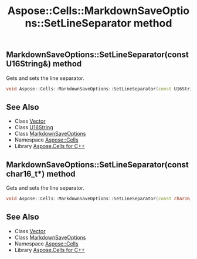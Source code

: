 ﻿---
title: Aspose::Cells::MarkdownSaveOptions::SetLineSeparator method
linktitle: SetLineSeparator
second_title: Aspose.Cells for C++ API Reference
description: 'Aspose::Cells::MarkdownSaveOptions::SetLineSeparator method. Gets and sets the line separator in C++.'
type: docs
weight: 1300
url: /cpp/aspose.cells/markdownsaveoptions/setlineseparator/
---
## MarkdownSaveOptions::SetLineSeparator(const U16String\&) method


Gets and sets the line separator.

```cpp
void Aspose::Cells::MarkdownSaveOptions::SetLineSeparator(const U16String &value)
```

## See Also

* Class [Vector](../../vector/)
* Class [U16String](../../u16string/)
* Class [MarkdownSaveOptions](../)
* Namespace [Aspose::Cells](../../)
* Library [Aspose.Cells for C++](../../../)
## MarkdownSaveOptions::SetLineSeparator(const char16_t*) method


Gets and sets the line separator.

```cpp
void Aspose::Cells::MarkdownSaveOptions::SetLineSeparator(const char16_t *value)
```

## See Also

* Class [Vector](../../vector/)
* Class [MarkdownSaveOptions](../)
* Namespace [Aspose::Cells](../../)
* Library [Aspose.Cells for C++](../../../)

